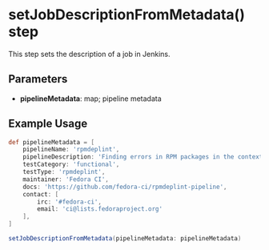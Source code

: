 # setJobDescriptionFromMetadata() step

This step sets the description of a job in Jenkins.

## Parameters

* **pipelineMetadata**: map; pipeline metadata

## Example Usage

```groovy
def pipelineMetadata = [
    pipelineName: 'rpmdeplint',
    pipelineDescription: 'Finding errors in RPM packages in the context of their dependency graph',
    testCategory: 'functional',
    testType: 'rpmdeplint',
    maintainer: 'Fedora CI',
    docs: 'https://github.com/fedora-ci/rpmdeplint-pipeline',
    contact: [
        irc: '#fedora-ci',
        email: 'ci@lists.fedoraproject.org'
    ],
]

setJobDescriptionFromMetadata(pipelineMetadata: pipelineMetadata)
```
